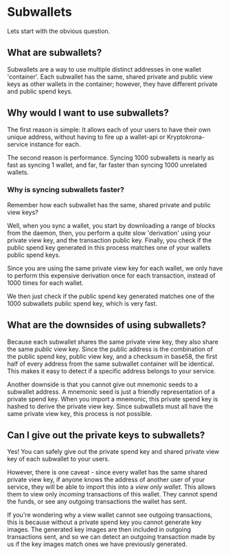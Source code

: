 # Subwallets

Lets start with the obvious question.

## What are subwallets?

Subwallets are a way to use multiple distinct addresses in one wallet 'container'. Each subwallet has the same, shared private and public view keys as other wallets in the container; however, they have different private and public spend keys.

## Why would I want to use subwallets?

The first reason is simple: It allows each of your users to have their own unique address, without having to fire up a wallet-api or Kryptokrona-service instance for each.

The second reason is performance. Syncing 1000 subwallets is nearly as fast as syncing 1 wallet, and far, far faster than syncing 1000 unrelated wallets.

### Why is syncing subwallets faster?

Remember how each subwallet has the same, shared private and public view keys?

Well, when you sync a wallet, you start by downloading a range of blocks from the daemon, then, you perform a quite slow 'derivation' using your private view key, and the transaction public key. Finally, you check if the public spend key generated in this process matches one of your wallets public spend keys.

Since you are using the same private view key for each wallet, we only have to perform this expensive derivation once for each transaction, instead of 1000 times for each wallet.

We then just check if the public spend key generated matches one of the 1000 subwallets public spend key, which is very fast.

## What are the downsides of using subwallets?

Because each subwallet shares the same private view key, they also share the same *public* view key. Since the public address is the combination of the public spend key, public view key, and a checksum in base58, the first half of every address from the same subwallet container will be identical. This makes it easy to detect if a specific address belongs to your service.

Another downside is that you cannot give out mnemonic seeds to a subwallet address. A mnemonic seed is just a friendly representation of a private spend key. When you import a mnemonic, this private spend key is hashed to derive the private view key. Since subwallets must all have the same private view key, this process is not possible.

## Can I give out the private keys to subwallets?

Yes! You can safely give out the private spend key and shared private view key of each subwallet to your users.

However, there is one caveat - since every wallet has the same shared private view key, if anyone knows the address of another user of your service, they will be able to import this into a *view only wallet*. This allows them to view only *incoming* transactions of this wallet. They cannot spend the funds, or see any outgoing transactions the wallet has sent.

If you're wondering why a view wallet cannot see outgoing transactions, this is because without a private spend key you cannot generate key images. The generated key images are then included in outgoing transactions sent, and so we can detect an outgoing transaction made by us if the key images match ones we have previously generated.

